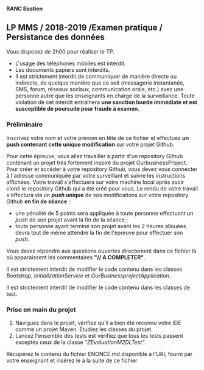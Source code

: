 #### RANC Bastien


## LP MMS / 2018-2019 /Examen pratique / Persistance des données

Vous disposez de 2h00 pour réaliser le TP. 

- L'usage des téléphones mobiles est interdit.
- Les documents papiers sont interdits.
- Il est strictement interdit de communiquer de manière directe ou indirecte, de quelque manière que ce soit
(messagerie instantanée, SMS, forum, réseaux sociaux, communication orale, etc.) avec une personne autre
que les enseignants en charge de la surveillance.
Toute violation de cet interdit entraînera **une sanction lourde immédiate et est susceptible de poursuite
pour fraude à examen**.

### Préliminaire

Inscrivez votre nom et votre prénom en tête de ce fichier et effectuez **un push contenant cette unique modification** sur votre projet Github.

Pour cette épreuve, vous allez travailler à partir d'un repository Github contenant un projet très fortement inspiré du projet OurbusinessProject.
Pour créer et accéder à votre repository Github, vous devez vous connecter à l'adresse communiquée par votre surveillant et suivre les instructions affichées.
Votre travail s'effectuera sur votre machine local après avoir cloné le repository Github qui a été créé pour vous.
Le rendu de votre travail s'effectura via  un **_push_ unique**  de vos modifications sur votre repository Github **en fin de séance** :
- une pénalité de 5 points sera appliquée à toute personne effectuant un *push* de son projet avant la fin de la séance ;
- toute personne ayant terminé son projet avant les 2 heures allouées devra tout de même attendre la fin de l'épreuve pour effectuer son *push*.

Vous devez répondre aux questions ouvertes directement dans ce fichier là où apparaissent les commentaires **"// A COMPLETER"**.

Il est strictement interdit de modifier le code contenu dans les classes _Bootstrap_, _InitializationService_ et _OurBusinessprojectApplication_.

Il est strictement interdit de modifier le code contenu dans les classes de test.  

### Prise en main du projet

1. Naviguez dans le projet, vérifiez qu'il a bien été reconnu votre IDE comme un projet Maven. Étudiez les classes du projet.
2. Lancez l'ensemble des tests est vérifiez que tous les tests passent exceptés ceux de la classe _"ZEvaluationM2DLTest"_.

Récupérez le contenu du fichier ENONCE.md disponible à l'URL fourni par votre enseignant et insérez le à la suite de ce fichier 




